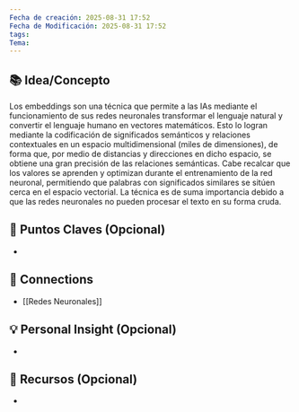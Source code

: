 ```yaml
---
Fecha de creación: 2025-08-31 17:52
Fecha de Modificación: 2025-08-31 17:52
tags: 
Tema:
---
```



## 📚 Idea/Concepto 

Los embeddings son una técnica que permite a las IAs mediante el funcionamiento de sus redes neuronales transformar el lenguaje natural y convertir el lenguaje humano en vectores matemáticos. Esto lo logran mediante la codificación de significados semánticos y relaciones contextuales en un espacio multidimensional (miles de dimensiones), de forma que, por medio de distancias y direcciones en dicho espacio, se obtiene una gran precisión de las relaciones semánticas. Cabe recalcar que los valores se aprenden y optimizan durante el entrenamiento de la red neuronal, permitiendo que palabras con significados similares se sitúen cerca en el espacio vectorial. La técnica es de suma importancia debido a que las redes neuronales no pueden procesar el texto en su forma cruda.
## 📌 Puntos Claves (Opcional)
- 

## 🔗 Connections
- [[Redes Neuronales]]

## 💡 Personal Insight (Opcional)
- 
## 🧾 Recursos (Opcional)
- 
